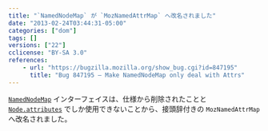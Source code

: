 ```yaml
---
title: "`NamedNodeMap` が `MozNamedAttrMap` へ改名されました"
date: "2013-02-24T03:44:31-05:00"
categories: ["dom"]
tags: []
versions: ["22"]
cclicense: "BY-SA 3.0"
references:
    - url: "https://bugzilla.mozilla.org/show_bug.cgi?id=847195"
      title: "Bug 847195 – Make NamedNodeMap only deal with Attrs"
---
```

[`NamedNodeMap`](https://developer.mozilla.org/ja/docs/Web/API/NamedNodeMap) インターフェイスは、仕様から削除されたことと [`Node.attributes`](https://developer.mozilla.org/ja/docs/Web/API/Node.attributes) でしか使用できないことから、接頭辞付きの `MozNamedAttrMap` へ改名されました。
